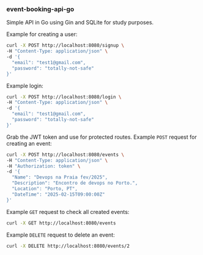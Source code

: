 ### event-booking-api-go

Simple API in Go using Gin and SQLite for study purposes.

Example for creating a user:

```bash
curl -X POST http://localhost:8080/signup \
-H "Content-Type: application/json" \
-d '{
  "email": "test1@gmail.com",
  "password": "totally-not-safe"
}'
```

Example login:

```bash
curl -X POST http://localhost:8080/login \
-H "Content-Type: application/json" \
-d '{
  "email": "test1@gmail.com",
  "password": "totally-not-safe"
}'
```

Grab the JWT token and use for protected routes. Example `POST` request for creating
an event:

```bash
curl -X POST http://localhost:8080/events \
-H "Content-Type: application/json" \
-H "Authorization: token" \
-d '{
  "Name": "Devops na Praia fev/2025",
  "Description": "Encontro de devops no Porto.",
  "Location": "Porto, PT",
  "DateTime": "2025-02-15T09:00:00Z"
}'
```

Example `GET` request to check all created events:

```bash
curl -X GET http://localhost:8080/events
```

Example `DELETE` request to delete an event:

```bash
curl -X DELETE http://localhost:8080/events/2
```
